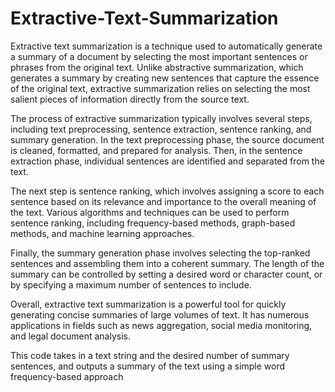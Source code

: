 # Extractive-Text-Summarization

Extractive text summarization is a technique used to automatically generate a summary of a document by selecting the most important sentences or phrases from the original text. Unlike abstractive summarization, which generates a summary by creating new sentences that capture the essence of the original text, extractive summarization relies on selecting the most salient pieces of information directly from the source text.

The process of extractive summarization typically involves several steps, including text preprocessing, sentence extraction, sentence ranking, and summary generation. In the text preprocessing phase, the source document is cleaned, formatted, and prepared for analysis. Then, in the sentence extraction phase, individual sentences are identified and separated from the text.

The next step is sentence ranking, which involves assigning a score to each sentence based on its relevance and importance to the overall meaning of the text. Various algorithms and techniques can be used to perform sentence ranking, including frequency-based methods, graph-based methods, and machine learning approaches.

Finally, the summary generation phase involves selecting the top-ranked sentences and assembling them into a coherent summary. The length of the summary can be controlled by setting a desired word or character count, or by specifying a maximum number of sentences to include.

Overall, extractive text summarization is a powerful tool for quickly generating concise summaries of large volumes of text. It has numerous applications in fields such as news aggregation, social media monitoring, and legal document analysis.


This code takes in a text string and the desired number of summary sentences, and outputs a summary of the text using a simple word frequency-based approach
